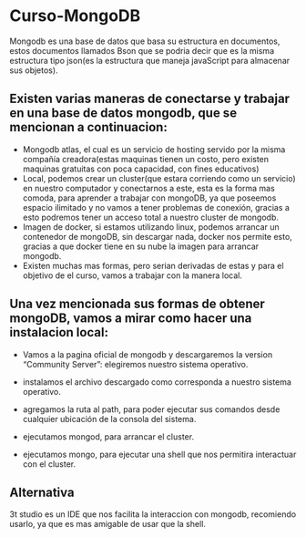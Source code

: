 # Curso-MongoDB
Mongodb es una base de datos que basa su estructura en documentos, estos documentos llamados Bson que se podria decir que es la misma estructura tipo json(es la estructura que maneja javaScript para almacenar sus objetos).

## Existen varias maneras de conectarse y trabajar en una base de datos mongodb, que se mencionan a continuacion:
- Mongodb atlas, el cual es un servicio de hosting servido por la misma compañía creadora(estas maquinas tienen un costo, pero existen maquinas gratuitas con poca capacidad, con fines educativos)
- Local, podemos crear un cluster(que estara corriendo como un servicio) en nuestro computador y conectarnos a este, esta es la forma mas comoda, para aprender a trabajar con mongoDB, ya que poseemos espacio ilimitado y no vamos a tener problemas de conexión, gracias a esto podremos tener un acceso total a nuestro cluster de mongodb.
- Imagen de docker, si estamos utilizando linux, podemos arrancar un contenedor de mongoDB, sin descargar nada,  docker nos permite esto, gracias a que docker tiene en su nube la imagen para arrancar mongodb.
- Existen muchas mas formas, pero serian derivadas de estas y para el objetivo de el curso, vamos a trabajar con la manera local.

## Una vez mencionada sus formas de obtener mongoDB, vamos a mirar como hacer una instalacion local:

- Vamos a la pagina oficial de mongodb y descargaremos la version “Community Server”:
elegiremos nuestro sistema operativo.

- instalamos el archivo descargado como corresponda a nuestro sistema operativo.

- agregamos la ruta al path, para poder ejecutar sus comandos desde cualquier ubicación de la consola del sistema.

- ejecutamos mongod, para arrancar el cluster.

- ejecutamos mongo, para ejecutar una shell que nos permitira interactuar con el cluster.

## Alternativa

3t studio es un IDE que nos facilita la interaccion con mongodb, recomiendo usarlo, ya que es mas amigable de usar que la shell.